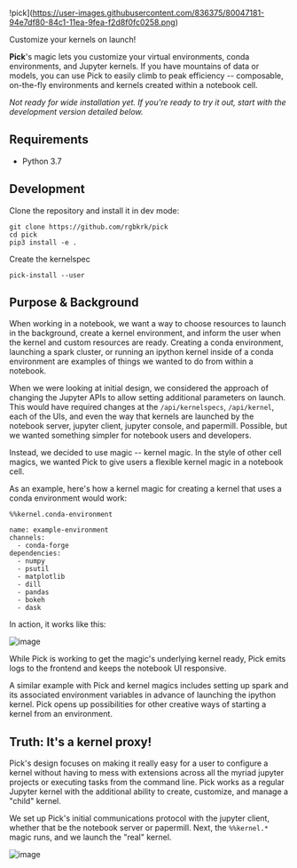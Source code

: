 !pick](https://user-images.githubusercontent.com/836375/80047181-94e7df80-84c1-11ea-9fea-f2d8f0fc0258.png)

Customize your kernels on launch!

**Pick**'s magic lets you customize your virtual environments, conda environments, and Jupyter kernels. If you have mountains of data or models, you can use Pick to easily climb to peak efficiency -- composable, on-the-fly environments and kernels created within a notebook cell.

_Not ready for wide installation yet. If you're ready to try it out, start with the development version detailed below._

## Requirements

- Python 3.7

## Development

Clone the repository and install it in dev mode:

```
git clone https://github.com/rgbkrk/pick
cd pick
pip3 install -e .
```

Create the kernelspec

```
pick-install --user
```

## Purpose & Background

When working in a notebook, we want a way to choose resources to launch in the background, create a kernel environment, and inform the user when the kernel and custom resources are ready. Creating a conda environment, launching a spark cluster, or running an ipython kernel inside of a conda environment are examples of things we wanted to do from within a notebook.

When we were looking at initial design, we considered the approach of changing the Jupyter APIs to allow setting additional parameters on launch. This would have required changes at the `/api/kernelspecs`, `/api/kernel`, each of the UIs, and even the way that kernels are launched by the notebook server, jupyter client, jupyter console, and papermill. Possible, but we wanted something simpler for notebook users and developers.

Instead, we decided to use magic -- kernel magic. In the style of other cell magics, we wanted Pick to give users a flexible kernel magic in a notebook cell.

As an example, here's how a kernel magic for creating a kernel that uses a conda environment would work:

```
%%kernel.conda-environment

name: example-environment
channels:
  - conda-forge
dependencies:
  - numpy
  - psutil
  - matplotlib
  - dill
  - pandas
  - bokeh
  - dask
```

In action, it works like this:

![image](https://user-images.githubusercontent.com/836375/80048778-0164dd80-84c6-11ea-8d6c-a90ec45aefcc.png)

While Pick is working to get the magic's underlying kernel ready, Pick emits logs to the frontend and keeps the notebook UI responsive.

A similar example with Pick and kernel magics includes setting up spark and its associated environment variables in advance of launching the ipython kernel. Pick opens up possibilities for other creative ways of starting a kernel from an environment.

## Truth: It's a kernel proxy!

Pick's design focuses on making it really easy for a user to configure a kernel without having to mess with extensions across all the myriad jupyter projects or executing tasks from the command line. Pick works as a regular Jupyter kernel with the additional ability to create, customize, and manage a "child" kernel.

We set up Pick's initial communications protocol with the jupyter client, whether that be the notebook server or papermill. Next, the `%%kernel.*` magic runs, and we launch the "real" kernel.

![image](https://user-images.githubusercontent.com/836375/80049663-5b66a280-84c8-11ea-8b21-b1be6481b053.png)

